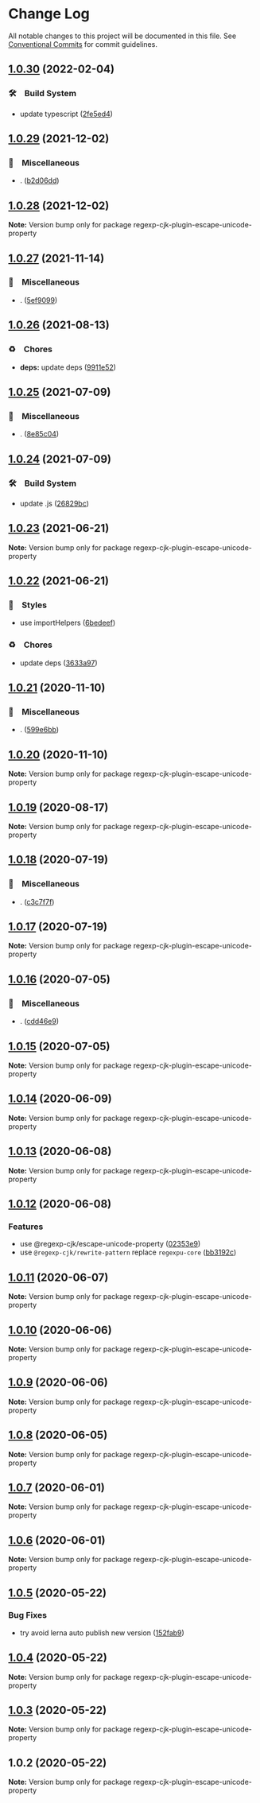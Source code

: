 # Change Log

All notable changes to this project will be documented in this file.
See [Conventional Commits](https://conventionalcommits.org) for commit guidelines.

## [1.0.30](https://github.com/bluelovers/ws-regexp/compare/regexp-cjk-plugin-escape-unicode-property@1.0.29...regexp-cjk-plugin-escape-unicode-property@1.0.30) (2022-02-04)


### 🛠　Build System

* update typescript ([2fe5ed4](https://github.com/bluelovers/ws-regexp/commit/2fe5ed4bc31717187d91d13d0b64ae797a72731f))





## [1.0.29](https://github.com/bluelovers/ws-regexp/compare/regexp-cjk-plugin-escape-unicode-property@1.0.28...regexp-cjk-plugin-escape-unicode-property@1.0.29) (2021-12-02)


### 🔖　Miscellaneous

* . ([b2d06dd](https://github.com/bluelovers/ws-regexp/commit/b2d06dd89e9d2656db76b51c93348f92c3b5eaf5))





## [1.0.28](https://github.com/bluelovers/ws-regexp/compare/regexp-cjk-plugin-escape-unicode-property@1.0.27...regexp-cjk-plugin-escape-unicode-property@1.0.28) (2021-12-02)

**Note:** Version bump only for package regexp-cjk-plugin-escape-unicode-property





## [1.0.27](https://github.com/bluelovers/ws-regexp/compare/regexp-cjk-plugin-escape-unicode-property@1.0.26...regexp-cjk-plugin-escape-unicode-property@1.0.27) (2021-11-14)


### 🔖　Miscellaneous

* . ([5ef9099](https://github.com/bluelovers/ws-regexp/commit/5ef909929c3ff70488308ef59f1cc4f933fed9ab))





## [1.0.26](https://github.com/bluelovers/ws-regexp/compare/regexp-cjk-plugin-escape-unicode-property@1.0.25...regexp-cjk-plugin-escape-unicode-property@1.0.26) (2021-08-13)


### ♻️　Chores

* **deps:** update deps ([9911e52](https://github.com/bluelovers/ws-regexp/commit/9911e52d7b63a7292ae15139cccf1737944a870e))





## [1.0.25](https://github.com/bluelovers/ws-regexp/compare/regexp-cjk-plugin-escape-unicode-property@1.0.24...regexp-cjk-plugin-escape-unicode-property@1.0.25) (2021-07-09)


### 🔖　Miscellaneous

* . ([8e85c04](https://github.com/bluelovers/ws-regexp/commit/8e85c04a9cb7622ef865a383107dbc9ec2f512b4))





## [1.0.24](https://github.com/bluelovers/ws-regexp/compare/regexp-cjk-plugin-escape-unicode-property@1.0.23...regexp-cjk-plugin-escape-unicode-property@1.0.24) (2021-07-09)


### 🛠　Build System

* update .js ([26829bc](https://github.com/bluelovers/ws-regexp/commit/26829bcd9557c28497ac40f4b5c7648593ebaca4))





## [1.0.23](https://github.com/bluelovers/ws-regexp/compare/regexp-cjk-plugin-escape-unicode-property@1.0.22...regexp-cjk-plugin-escape-unicode-property@1.0.23) (2021-06-21)

**Note:** Version bump only for package regexp-cjk-plugin-escape-unicode-property





## [1.0.22](https://github.com/bluelovers/ws-regexp/compare/regexp-cjk-plugin-escape-unicode-property@1.0.21...regexp-cjk-plugin-escape-unicode-property@1.0.22) (2021-06-21)


### 💎　Styles

* use importHelpers ([6bedeef](https://github.com/bluelovers/ws-regexp/commit/6bedeefcb325c049cbdfaf3ba3fc3afa7140893d))


### ♻️　Chores

* update deps ([3633a97](https://github.com/bluelovers/ws-regexp/commit/3633a97e8014049c163d860dc07d3a5e0d02416f))





## [1.0.21](https://github.com/bluelovers/ws-regexp/compare/regexp-cjk-plugin-escape-unicode-property@1.0.20...regexp-cjk-plugin-escape-unicode-property@1.0.21) (2020-11-10)


### 🔖　Miscellaneous

* . ([599e6bb](https://github.com/bluelovers/ws-regexp/commit/599e6bb14bb2694b92edc63b005f682e13474697))





## [1.0.20](https://github.com/bluelovers/ws-regexp/compare/regexp-cjk-plugin-escape-unicode-property@1.0.19...regexp-cjk-plugin-escape-unicode-property@1.0.20) (2020-11-10)

**Note:** Version bump only for package regexp-cjk-plugin-escape-unicode-property





## [1.0.19](https://github.com/bluelovers/ws-regexp/compare/regexp-cjk-plugin-escape-unicode-property@1.0.18...regexp-cjk-plugin-escape-unicode-property@1.0.19) (2020-08-17)

**Note:** Version bump only for package regexp-cjk-plugin-escape-unicode-property





## [1.0.18](https://github.com/bluelovers/ws-regexp/compare/regexp-cjk-plugin-escape-unicode-property@1.0.17...regexp-cjk-plugin-escape-unicode-property@1.0.18) (2020-07-19)


### 🔖　Miscellaneous

* . ([c3c7f7f](https://github.com/bluelovers/ws-regexp/commit/c3c7f7fc30adc9cd3fc116cc5cf11a0cc0911e16))





## [1.0.17](https://github.com/bluelovers/ws-regexp/compare/regexp-cjk-plugin-escape-unicode-property@1.0.16...regexp-cjk-plugin-escape-unicode-property@1.0.17) (2020-07-19)

**Note:** Version bump only for package regexp-cjk-plugin-escape-unicode-property





## [1.0.16](https://github.com/bluelovers/ws-regexp/compare/regexp-cjk-plugin-escape-unicode-property@1.0.15...regexp-cjk-plugin-escape-unicode-property@1.0.16) (2020-07-05)


### 🔖　Miscellaneous

* . ([cdd46e9](https://github.com/bluelovers/ws-regexp/commit/cdd46e9c06c49e19a6912962aef6be1716056cc0))





## [1.0.15](https://github.com/bluelovers/ws-regexp/compare/regexp-cjk-plugin-escape-unicode-property@1.0.14...regexp-cjk-plugin-escape-unicode-property@1.0.15) (2020-07-05)

**Note:** Version bump only for package regexp-cjk-plugin-escape-unicode-property





## [1.0.14](https://github.com/bluelovers/ws-regexp/compare/regexp-cjk-plugin-escape-unicode-property@1.0.13...regexp-cjk-plugin-escape-unicode-property@1.0.14) (2020-06-09)

**Note:** Version bump only for package regexp-cjk-plugin-escape-unicode-property





## [1.0.13](https://github.com/bluelovers/ws-regexp/compare/regexp-cjk-plugin-escape-unicode-property@1.0.12...regexp-cjk-plugin-escape-unicode-property@1.0.13) (2020-06-08)

**Note:** Version bump only for package regexp-cjk-plugin-escape-unicode-property





## [1.0.12](https://github.com/bluelovers/ws-regexp/compare/regexp-cjk-plugin-escape-unicode-property@1.0.11...regexp-cjk-plugin-escape-unicode-property@1.0.12) (2020-06-08)


### Features

* use @regexp-cjk/escape-unicode-property ([02353e9](https://github.com/bluelovers/ws-regexp/commit/02353e92ee9d94e90872a1cdeff05693902380ca))
* use `@regexp-cjk/rewrite-pattern` replace `regexpu-core` ([bb3192c](https://github.com/bluelovers/ws-regexp/commit/bb3192cbbd0e194bc03c8f82b0b6e8176b92c6d7))





## [1.0.11](https://github.com/bluelovers/ws-regexp/compare/regexp-cjk-plugin-escape-unicode-property@1.0.10...regexp-cjk-plugin-escape-unicode-property@1.0.11) (2020-06-07)

**Note:** Version bump only for package regexp-cjk-plugin-escape-unicode-property





## [1.0.10](https://github.com/bluelovers/ws-regexp/compare/regexp-cjk-plugin-escape-unicode-property@1.0.9...regexp-cjk-plugin-escape-unicode-property@1.0.10) (2020-06-06)

**Note:** Version bump only for package regexp-cjk-plugin-escape-unicode-property





## [1.0.9](https://github.com/bluelovers/ws-regexp/compare/regexp-cjk-plugin-escape-unicode-property@1.0.8...regexp-cjk-plugin-escape-unicode-property@1.0.9) (2020-06-06)

**Note:** Version bump only for package regexp-cjk-plugin-escape-unicode-property





## [1.0.8](https://github.com/bluelovers/ws-regexp/compare/regexp-cjk-plugin-escape-unicode-property@1.0.7...regexp-cjk-plugin-escape-unicode-property@1.0.8) (2020-06-05)

**Note:** Version bump only for package regexp-cjk-plugin-escape-unicode-property





## [1.0.7](https://github.com/bluelovers/ws-regexp/compare/regexp-cjk-plugin-escape-unicode-property@1.0.6...regexp-cjk-plugin-escape-unicode-property@1.0.7) (2020-06-01)

**Note:** Version bump only for package regexp-cjk-plugin-escape-unicode-property





## [1.0.6](https://github.com/bluelovers/ws-regexp/compare/regexp-cjk-plugin-escape-unicode-property@1.0.5...regexp-cjk-plugin-escape-unicode-property@1.0.6) (2020-06-01)

**Note:** Version bump only for package regexp-cjk-plugin-escape-unicode-property





## [1.0.5](https://github.com/bluelovers/ws-regexp/compare/regexp-cjk-plugin-escape-unicode-property@1.0.4...regexp-cjk-plugin-escape-unicode-property@1.0.5) (2020-05-22)


### Bug Fixes

* try avoid lerna auto publish new version ([152fab9](https://github.com/bluelovers/ws-regexp/commit/152fab910b7f82fe257122ca13df6a3704e71964))





## [1.0.4](https://github.com/bluelovers/ws-regexp/compare/regexp-cjk-plugin-escape-unicode-property@1.0.3...regexp-cjk-plugin-escape-unicode-property@1.0.4) (2020-05-22)

**Note:** Version bump only for package regexp-cjk-plugin-escape-unicode-property





## [1.0.3](https://github.com/bluelovers/ws-regexp/compare/regexp-cjk-plugin-escape-unicode-property@1.0.2...regexp-cjk-plugin-escape-unicode-property@1.0.3) (2020-05-22)

**Note:** Version bump only for package regexp-cjk-plugin-escape-unicode-property





## 1.0.2 (2020-05-22)

**Note:** Version bump only for package regexp-cjk-plugin-escape-unicode-property
